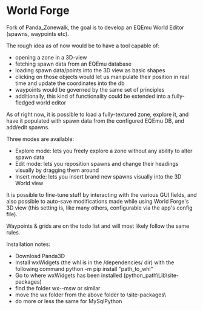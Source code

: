 # World Forge
Fork of Panda_Zonewalk, the goal is to develop an EQEmu World Editor (spawns, waypoints etc).

The rough idea as of now would be to have a tool capable of:

- opening a zone in a 3D-view
- fetching spawn data from an EQEmu database
- loading spawn data/points into the 3D view as basic shapes
- clicking on those objects would let us manipulate their position in real time and update the coordinates into the db
- waypoints would be governed by the same set of principles
- additionally, this kind of functionality could be extended into a fully-fledged world editor

As of right now, it is possible to load a fully-textured zone, explore it, and have it populated with spawn data from
the configured EQEmu DB, and add/edit spawns.

Three modes are available:

- Explore mode: lets you freely explore a zone without any ability to alter spawn data
- Edit mode: lets you reposition spawns and change their headings visually by dragging them around
- Insert mode: lets you insert brand new spawns visually into the 3D World view

It is possible to fine-tune stuff by interacting with the various GUI fields, and also
possible to auto-save modifications made while using World Forge's 3D view (this setting is, like many others, configurable via the app's config file).

Waypoints & grids are on the todo list and will most likely follow the same rules.

Installation notes:

- Download Panda3D
- Install wxWidgets (the whl is in the /dependencies/ dir) with the following command 
python -m pip install "path_to_whl"
- Go to where wxWidgets has been installed (python_path\Lib\site-packages\)
- find the folder wx-<version>-msw or similar 
- move the wx folder from the above folder to \site-packages\
- do more or less the same for MySqlPython